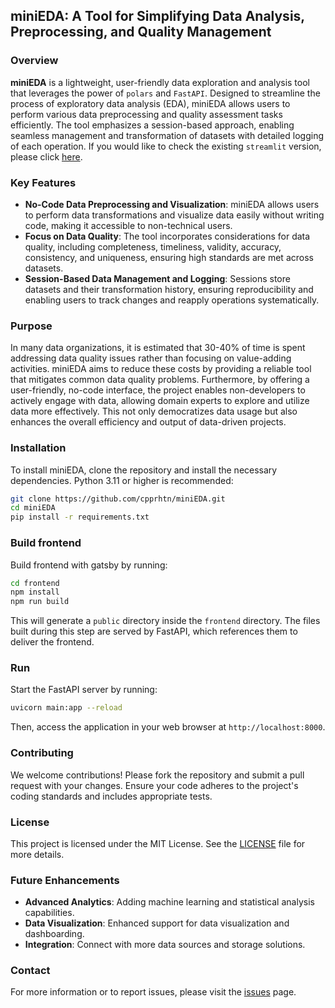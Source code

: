 ## miniEDA: A Tool for Simplifying Data Analysis, Preprocessing, and Quality Management

### Overview

**miniEDA** is a lightweight, user-friendly data exploration and analysis tool that leverages the power of `polars` and `FastAPI`. Designed to streamline the process of exploratory data analysis (EDA), miniEDA allows users to perform various data preprocessing and quality assessment tasks efficiently. The tool emphasizes a session-based approach, enabling seamless management and transformation of datasets with detailed logging of each operation.
If you would like to check the existing `streamlit` version, please click [here](https://github.com/cpprhtn/miniEDA/tree/streamlit).

### Key Features

- **No-Code Data Preprocessing and Visualization**: miniEDA allows users to perform data transformations and visualize data easily without writing code, making it accessible to non-technical users.
- **Focus on Data Quality**: The tool incorporates considerations for data quality, including completeness, timeliness, validity, accuracy, consistency, and uniqueness, ensuring high standards are met across datasets.
- **Session-Based Data Management and Logging**: Sessions store datasets and their transformation history, ensuring reproducibility and enabling users to track changes and reapply operations systematically.

### Purpose

In many data organizations, it is estimated that 30-40% of time is spent addressing data quality issues rather than focusing on value-adding activities. miniEDA aims to reduce these costs by providing a reliable tool that mitigates common data quality problems. Furthermore, by offering a user-friendly, no-code interface, the project enables non-developers to actively engage with data, allowing domain experts to explore and utilize data more effectively. This not only democratizes data usage but also enhances the overall efficiency and output of data-driven projects.

### Installation

To install miniEDA, clone the repository and install the necessary dependencies. Python 3.11 or higher is recommended:

```sh
git clone https://github.com/cpprhtn/miniEDA.git
cd miniEDA
pip install -r requirements.txt
```

### Build frontend

Build frontend with gatsby by running:

```sh
cd frontend
npm install
npm run build
```

This will generate a `public` directory inside the `frontend` directory. The files built during this step are served by FastAPI, which references them to deliver the frontend.

### Run

Start the FastAPI server by running:

```sh
uvicorn main:app --reload
```

Then, access the application in your web browser at `http://localhost:8000`.

### Contributing

We welcome contributions! Please fork the repository and submit a pull request with your changes. Ensure your code adheres to the project's coding standards and includes appropriate tests.

### License

This project is licensed under the MIT License. See the [LICENSE](LICENSE) file for more details.

### Future Enhancements

- **Advanced Analytics**: Adding machine learning and statistical analysis capabilities.
- **Data Visualization**: Enhanced support for data visualization and dashboarding.
- **Integration**: Connect with more data sources and storage solutions.

### Contact

For more information or to report issues, please visit the [issues](https://github.com/cpprhtn/miniEDA/issues) page.
